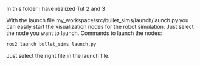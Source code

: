 In this folder i have realized Tut 2 and 3 

With the launch file my_workspace/src/bullet_sims/launch/launch.py you can easily start the visualization nodes for the robot simulation. Just select the node you want to launch.
Commands to launch the nodes:

```bash
ros2 launch bullet_sims launch.py
```
Just select the right file in the launch file. 

